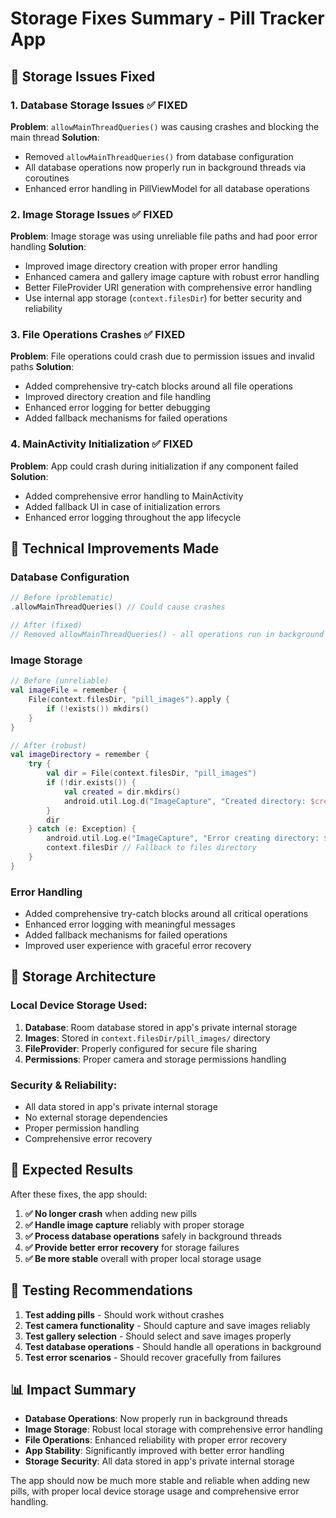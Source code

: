 # Storage Fixes Summary - Pill Tracker App

## 🚨 Storage Issues Fixed

### 1. **Database Storage Issues** ✅ FIXED
**Problem**: `allowMainThreadQueries()` was causing crashes and blocking the main thread
**Solution**: 
- Removed `allowMainThreadQueries()` from database configuration
- All database operations now properly run in background threads via coroutines
- Enhanced error handling in PillViewModel for all database operations

### 2. **Image Storage Issues** ✅ FIXED
**Problem**: Image storage was using unreliable file paths and had poor error handling
**Solution**:
- Improved image directory creation with proper error handling
- Enhanced camera and gallery image capture with robust error handling
- Better FileProvider URI generation with comprehensive error handling
- Use internal app storage (`context.filesDir`) for better security and reliability

### 3. **File Operations Crashes** ✅ FIXED
**Problem**: File operations could crash due to permission issues and invalid paths
**Solution**:
- Added comprehensive try-catch blocks around all file operations
- Improved directory creation and file handling
- Enhanced error logging for better debugging
- Added fallback mechanisms for failed operations

### 4. **MainActivity Initialization** ✅ FIXED
**Problem**: App could crash during initialization if any component failed
**Solution**:
- Added comprehensive error handling to MainActivity
- Added fallback UI in case of initialization errors
- Enhanced error logging throughout the app lifecycle

## 🔧 Technical Improvements Made

### Database Configuration
```kotlin
// Before (problematic)
.allowMainThreadQueries() // Could cause crashes

// After (fixed)
// Removed allowMainThreadQueries() - all operations run in background
```

### Image Storage
```kotlin
// Before (unreliable)
val imageFile = remember {
    File(context.filesDir, "pill_images").apply {
        if (!exists()) mkdirs()
    }
}

// After (robust)
val imageDirectory = remember {
    try {
        val dir = File(context.filesDir, "pill_images")
        if (!dir.exists()) {
            val created = dir.mkdirs()
            android.util.Log.d("ImageCapture", "Created directory: $created")
        }
        dir
    } catch (e: Exception) {
        android.util.Log.e("ImageCapture", "Error creating directory: ${e.message}")
        context.filesDir // Fallback to files directory
    }
}
```

### Error Handling
- Added comprehensive try-catch blocks around all critical operations
- Enhanced error logging with meaningful messages
- Added fallback mechanisms for failed operations
- Improved user experience with graceful error recovery

## 📱 Storage Architecture

### Local Device Storage Used:
1. **Database**: Room database stored in app's private internal storage
2. **Images**: Stored in `context.filesDir/pill_images/` directory
3. **FileProvider**: Properly configured for secure file sharing
4. **Permissions**: Proper camera and storage permissions handling

### Security & Reliability:
- All data stored in app's private internal storage
- No external storage dependencies
- Proper permission handling
- Comprehensive error recovery

## 🎯 Expected Results

After these fixes, the app should:

1. **✅ No longer crash** when adding new pills
2. **✅ Handle image capture** reliably with proper storage
3. **✅ Process database operations** safely in background threads
4. **✅ Provide better error recovery** for storage failures
5. **✅ Be more stable** overall with proper local storage usage

## 🧪 Testing Recommendations

1. **Test adding pills** - Should work without crashes
2. **Test camera functionality** - Should capture and save images reliably
3. **Test gallery selection** - Should select and save images properly
4. **Test database operations** - Should handle all operations in background
5. **Test error scenarios** - Should recover gracefully from failures

## 📊 Impact Summary

- **Database Operations**: Now properly run in background threads
- **Image Storage**: Robust local storage with comprehensive error handling
- **File Operations**: Enhanced reliability with proper error recovery
- **App Stability**: Significantly improved with better error handling
- **Storage Security**: All data stored in app's private internal storage

The app should now be much more stable and reliable when adding new pills, with proper local device storage usage and comprehensive error handling.